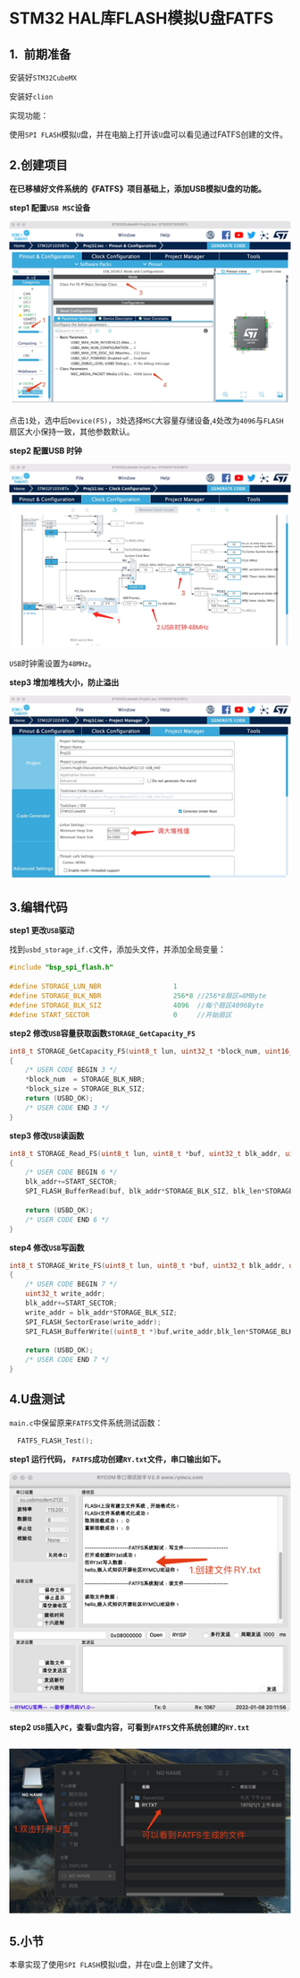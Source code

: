 # STM32 HAL库FLASH模拟U盘FATFS

## 1.  前期准备

安装好`STM32CubeMX`

安装好`clion`

实现功能：

使用`SPI FLASH`模拟`U`盘，并在电脑上打开该`U`盘可以看见通过FATFS创建的文件。

## 2.创建项目

**在已移植好文件系统的《FATFS》项目基础上，添加USB模拟U盘的功能。**

**step1 配置`USB MSC`设备**

![](PIC/USBMSC1.jpg)

点击`1`处，选中后`Device(FS)`，`3`处选择`MSC`大容量存储设备,`4`处改为`4096`与`FLASH`扇区大小保持一致，其他参数默认。

**step2 配置USB 时钟**

![](PIC/USBCLK.jpg)

`USB`时钟需设置为`48MHz`。

**step3 增加堆栈大小，防止溢出**

![](PIC/USBSTACK.jpg)

## 3.编辑代码

**step1 更改`USB`驱动**

找到`usbd_storage_if.c`文件，添加头文件，并添加全局变量：

```c
#include "bsp_spi_flash.h"

#define STORAGE_LUN_NBR                  1
#define STORAGE_BLK_NBR                  256*8 //256*8扇区=8MByte
#define STORAGE_BLK_SIZ                  4096  //每个扇区4096Byte
#define START_SECTOR                     0     //开始扇区
```

**step2 修改`USB`容量获取函数`STORAGE_GetCapacity_FS`**

```c
int8_t STORAGE_GetCapacity_FS(uint8_t lun, uint32_t *block_num, uint16_t *block_size)
{
    /* USER CODE BEGIN 3 */
    *block_num  = STORAGE_BLK_NBR;
    *block_size = STORAGE_BLK_SIZ;
    return (USBD_OK);
    /* USER CODE END 3 */
}
```

**step3 修改`USB`读函数**

```c
int8_t STORAGE_Read_FS(uint8_t lun, uint8_t *buf, uint32_t blk_addr, uint16_t blk_len)
{
    /* USER CODE BEGIN 6 */
    blk_addr+=START_SECTOR;
    SPI_FLASH_BufferRead(buf, blk_addr*STORAGE_BLK_SIZ, blk_len*STORAGE_BLK_SIZ);

    return (USBD_OK);
    /* USER CODE END 6 */
}
```

**step4 修改`USB`写函数**

```c
int8_t STORAGE_Write_FS(uint8_t lun, uint8_t *buf, uint32_t blk_addr, uint16_t blk_len)
{
    /* USER CODE BEGIN 7 */
    uint32_t write_addr;
    blk_addr+=START_SECTOR;
    write_addr = blk_addr*STORAGE_BLK_SIZ;
    SPI_FLASH_SectorErase(write_addr);
    SPI_FLASH_BufferWrite((uint8_t *)buf,write_addr,blk_len*STORAGE_BLK_SIZ);

    return (USBD_OK);
    /* USER CODE END 7 */
}
```

## 4.U盘测试

`main.c`中保留原来`FATFS`文件系统测试函数：

```c
  FATFS_FLASH_Test();
```

**step1 运行代码， `FATFS`成功创建`RY.txt`文件，串口输出如下。**

![](PIC/rytxt.jpg)

**step2 `USB`插入`PC`，查看`U`盘内容，可看到`FATFS`文件系统创建的`RY.txt`**

## ![](PIC/Ushow.jpg)

## 5.小节

本章实现了使用`SPI FLASH`模拟`U`盘，并在`U`盘上创建了文件。
